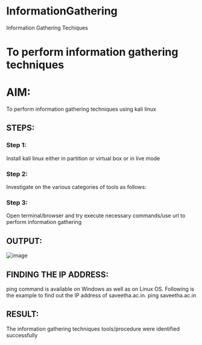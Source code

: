 # InformationGathering
Information Gathering Techiques

# To perform information gathering techniques

# AIM:

To perform information gathering techniques using kali linux 

## STEPS:

### Step 1:

Install kali linux either in partition or virtual box or in live mode

### Step 2:

Investigate on the various categories of tools as follows:

### Step 3:
Open terminal/browser and try execute necessary commands/use url to perform information gathering


## OUTPUT:
![image](https://github.com/sakthipriyadhanusu/InformationGathering/assets/119393194/5f170296-d4ad-4eae-b603-cb81883e9478)

## FINDING THE IP ADDRESS:
ping command is available on Windows as well as on Linux OS. Following is the example to find out the IP address of saveetha.ac.in.
ping saveetha.ac.in

## RESULT:
The information gathering techniques tools/procedure were  identified successfully
